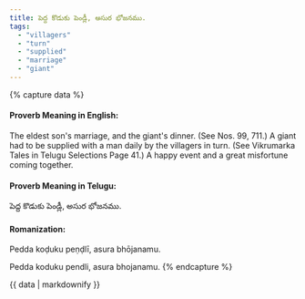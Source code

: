 ```yaml
---
title: పెద్ద కొడుకు పెండ్లీ, అసుర భోజనము.
tags:
  - "villagers"
  - "turn"
  - "supplied"
  - "marriage"
  - "giant"
---
```


{% capture data %}
#### Proverb Meaning in English:
The eldest son's marriage, and the giant's dinner.
(See Nos. 99, 711.)
A giant had to be supplied with a man daily by the villagers in turn.
(See Vikrumarka Tales in Telugu Selections Page 41.)
A happy event and a great misfortune coming together.

#### Proverb Meaning in Telugu:
పెద్ద కొడుకు పెండ్లీ, అసుర భోజనము.

#### Romanization:
Pedda koḍuku peṇḍlī, asura bhōjanamu.

Pedda koduku pendli, asura bhojanamu.
{% endcapture %}

{{ data | markdownify }}

